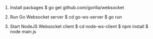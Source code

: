1. Install packages
    $ go get github.com/gorilla/websocket

2. Run Go Websocket server
    $ cd go-ws-server
    $ go run 

3. Start NodeJS Websocket client
    $ cd node-ws-client
    $ npm install
    $ node main.js        